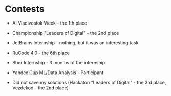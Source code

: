 # Contests

* AI Vladivostok Week - the 1th place
* Championship "Leaders of Digital" - the 2nd place
* JetBrains Internship - nothing, but it was an interesting task
* RuCode 4.0 - the 6th place
* Sber Internship - 3 months of the internship
* Yandex Cup ML/Data Analysis - Participant

* Did not save my solutions (Hackaton "Leaders of Digital" - the 3rd place, Vezdekod - the 2nd place)
